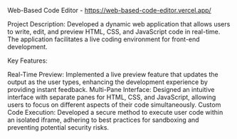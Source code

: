 Web-Based Code Editor - https://web-based-code-editor.vercel.app/

Project Description:
Developed a dynamic web application that allows users to write, edit, and preview HTML, CSS, and JavaScript code in real-time. The application facilitates a live coding environment for front-end development.

Key Features:

Real-Time Preview: Implemented a live preview feature that updates the output as the user types, enhancing the development experience by providing instant feedback.
Multi-Pane Interface: Designed an intuitive interface with separate panes for HTML, CSS, and JavaScript, allowing users to focus on different aspects of their code simultaneously.
Custom Code Execution: Developed a secure method to execute user code within an isolated iframe, adhering to best practices for sandboxing and preventing potential security risks.
